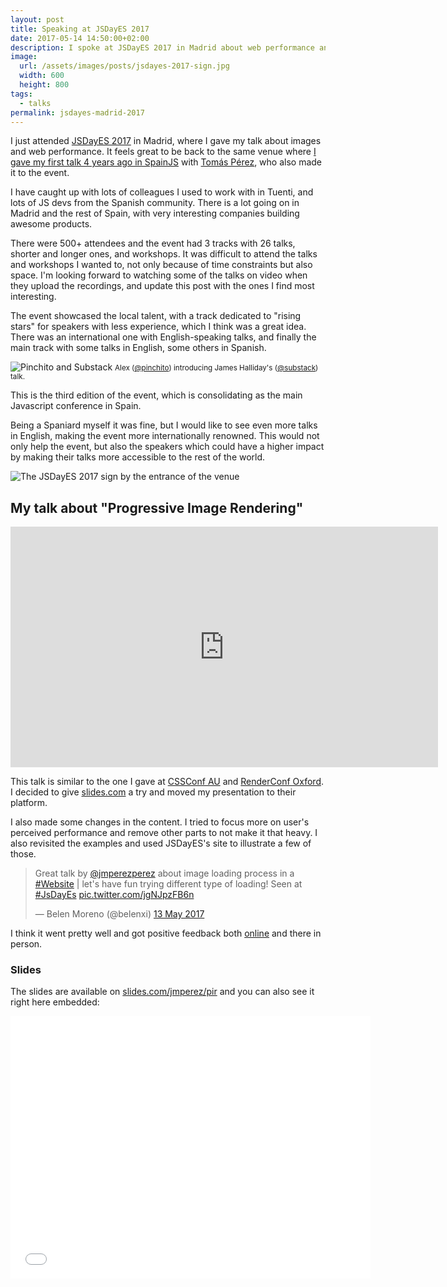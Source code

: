 ```yaml
---
layout: post
title: Speaking at JSDayES 2017
date: 2017-05-14 14:50:00+02:00
description: I spoke at JSDayES 2017 in Madrid about web performance and images.
image:
  url: /assets/images/posts/jsdayes-2017-sign.jpg
  width: 600
  height: 800
tags:
  - talks
permalink: jsdayes-madrid-2017
---
```


I just attended [JSDayES 2017](http://2017.jsday.es) in Madrid, where I gave my talk about images and web performance. It feels great to be back to the same venue where [I gave my first talk 4 years ago in SpainJS](/spain-js-2013) with [Tomás Pérez](https://twitter.com/tomasperezv), who also made it to the event.

I have caught up with lots of colleagues I used to work with in Tuenti, and lots of JS devs from the Spanish community. There is a lot going on in Madrid and the rest of Spain, with very interesting companies building awesome products.

<!-- more -->

There were 500+ attendees and the event had 3 tracks with 26 talks, shorter and longer ones, and workshops. It was difficult to attend the talks and workshops I wanted to, not only because of time constraints but also space. I'm looking forward to watching some of the talks on video when they upload the recordings, and update this post with the ones I find most interesting.

The event showcased the local talent, with a track dedicated to "rising stars" for speakers with less experience, which I think was a great idea. There was an international one with English-speaking talks, and finally the main track with some talks in English, some others in Spanish.

<img
    src="https://res.cloudinary.com/jmperez/image/upload/w_auto:100:684,f_auto,c_scale/v1510476603/jsdayes-2017-pinchito-substack_gvvsvg.jpg"
    sizes="(max-width: 768px) 100vw, 684px" alt="Pinchito and Substack"/>
<small class="caption">Alex ([@pinchito](https://twitter.com/pinchito)) introducing James Halliday's ([@substack](https://twitter.com/substack)) talk.</small>

This is the third edition of the event, which is consolidating as the main Javascript conference in Spain.

Being a Spaniard myself it was fine, but I would like to see even more talks in English, making the event more internationally renowned. This would not only help the event, but also the speakers which could have a higher impact by making their talks more accessible to the rest of the world.

<img
    src="https://res.cloudinary.com/jmperez/image/upload/w_auto:100:684,f_auto,c_scale/v1510496367/jsdayes-2017-sign_lojgs2.jpg"
    sizes="(max-width: 768px) 100vw, 684px" alt="The JSDayES 2017 sign by the entrance of the venue"/>

## My talk about "Progressive Image Rendering"

<div class="videoWrapper">
<iframe src="https://player.vimeo.com/video/220960739?byline=0&portrait=0" width="684" height="385" frameborder="0" webkitallowfullscreen mozallowfullscreen allowfullscreen></iframe>
</div>

This talk is similar to the one I gave at [CSSConf AU](/cssconf-au-2016/) and [RenderConf Oxford](/render-conf-oxford-2017/). I decided to give [slides.com](https://slides.com/) a try and moved my presentation to their platform.

I also made some changes in the content. I tried to focus more on user's perceived performance and remove other parts to not make it that heavy. I also revisited the examples and used JSDayES's site to illustrate a few of those.

<blockquote class="twitter-tweet" data-lang="en-gb"><p lang="en" dir="ltr">Great talk by <a href="https://twitter.com/jmperezperez">@jmperezperez</a> about image loading process in a <a href="https://twitter.com/hashtag/Website?src=hash">#Website</a> | let&#39;s have fun trying different type of loading! Seen at <a href="https://twitter.com/hashtag/JsDayEs?src=hash">#JsDayEs</a> <a href="https://t.co/jgNJpzFB6n">pic.twitter.com/jgNJpzFB6n</a></p>&mdash; Belen Moreno (@belenxi) <a href="https://twitter.com/belenxi/status/863380478132461569">13 May 2017</a></blockquote>

I think it went pretty well and got positive feedback both [online](http://2017.jsday.es/#5740078466859008/99974003) and there in person.

### Slides
The slides are available on [slides.com/jmperez/pir](https://slides.com/jmperez/pir) and you can also see it right here embedded:

<div class="videoWrapper">
<iframe src="//slides.com/jmperez/pir/embed" width="576" height="420" scrolling="no" frameborder="0" webkitallowfullscreen mozallowfullscreen allowfullscreen></iframe>
</div>

<script async src="//platform.twitter.com/widgets.js" charset="utf-8"></script>
